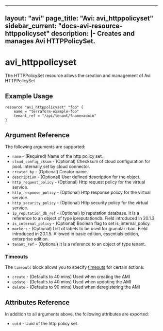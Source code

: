 <!--
    Copyright 2021 VMware, Inc.
    SPDX-License-Identifier: Mozilla Public License 2.0
-->
---
layout: "avi"
page_title: "Avi: avi_httppolicyset"
sidebar_current: "docs-avi-resource-httppolicyset"
description: |-
  Creates and manages Avi HTTPPolicySet.
---

# avi_httppolicyset

The HTTPPolicySet resource allows the creation and management of Avi HTTPPolicySet

## Example Usage

```hcl
resource "avi_httppolicyset" "foo" {
    name = "terraform-example-foo"
    tenant_ref = "/api/tenant/?name=admin"
}
```

## Argument Reference

The following arguments are supported:

* `name` - (Required) Name of the http policy set.
* `cloud_config_cksum` - (Optional) Checksum of cloud configuration for pool. Internally set by cloud connector.
* `created_by` - (Optional) Creator name.
* `description` - (Optional) User defined description for the object.
* `http_request_policy` - (Optional) Http request policy for the virtual service.
* `http_response_policy` - (Optional) Http response policy for the virtual service.
* `http_security_policy` - (Optional) Http security policy for the virtual service.
* `ip_reputation_db_ref` - (Optional) Ip reputation database. It is a reference to an object of type ipreputationdb. Field introduced in 20.1.3.
* `is_internal_policy` - (Optional) Boolean flag to set is_internal_policy.
* `markers` - (Optional) List of labels to be used for granular rbac. Field introduced in 20.1.5. Allowed in basic edition, essentials edition, enterprise edition.
* `tenant_ref` - (Optional) It is a reference to an object of type tenant.


### Timeouts

The `timeouts` block allows you to specify [timeouts](https://www.terraform.io/docs/configuration/resources.html#timeouts) for certain actions:

* `create` - (Defaults to 40 mins) Used when creating the AMI
* `update` - (Defaults to 40 mins) Used when updating the AMI
* `delete` - (Defaults to 90 mins) Used when deregistering the AMI

## Attributes Reference

In addition to all arguments above, the following attributes are exported:

* `uuid` -  Uuid of the http policy set.


